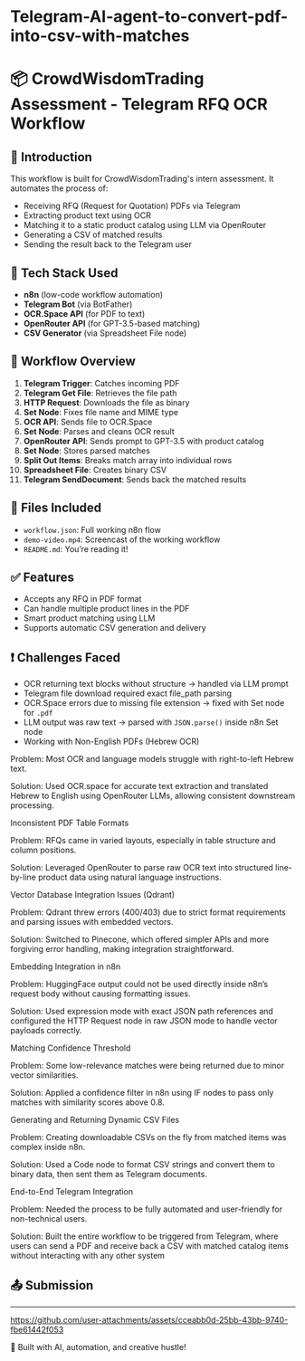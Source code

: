 # Telegram-AI-agent-to-convert-pdf-into-csv-with-matches
# 📦 CrowdWisdomTrading Assessment - Telegram RFQ OCR Workflow

## 👋 Introduction
This workflow is built for CrowdWisdomTrading's intern assessment. It automates the process of:

- Receiving RFQ (Request for Quotation) PDFs via Telegram
- Extracting product text using OCR
- Matching it to a static product catalog using LLM via OpenRouter
- Generating a CSV of matched results
- Sending the result back to the Telegram user

## 🧠 Tech Stack Used
- **n8n** (low-code workflow automation)
- **Telegram Bot** (via BotFather)
- **OCR.Space API** (for PDF to text)
- **OpenRouter API** (for GPT-3.5-based matching)
- **CSV Generator** (via Spreadsheet File node)

## 🔁 Workflow Overview

1. **Telegram Trigger**: Catches incoming PDF
2. **Telegram Get File**: Retrieves the file path
3. **HTTP Request**: Downloads the file as binary
4. **Set Node**: Fixes file name and MIME type
5. **OCR API**: Sends file to OCR.Space
6. **Set Node**: Parses and cleans OCR result
7. **OpenRouter API**: Sends prompt to GPT-3.5 with product catalog
8. **Set Node**: Stores parsed matches
9. **Split Out Items**: Breaks match array into individual rows
10. **Spreadsheet File**: Creates binary CSV
11. **Telegram SendDocument**: Sends back the matched results

## 📁 Files Included
- `workflow.json`: Full working n8n flow
- `demo-video.mp4`: Screencast of the working workflow
- `README.md`: You’re reading it!

## ✅ Features
- Accepts any RFQ in PDF format
- Can handle multiple product lines in the PDF
- Smart product matching using LLM
- Supports automatic CSV generation and delivery

## ❗ Challenges Faced
- OCR returning text blocks without structure → handled via LLM prompt
- Telegram file download required exact file_path parsing
- OCR.Space errors due to missing file extension → fixed with Set node for `.pdf`
- LLM output was raw text → parsed with `JSON.parse()` inside n8n Set node
- Working with Non-English PDFs (Hebrew OCR)

Problem: Most OCR and language models struggle with right-to-left Hebrew text.

Solution: Used OCR.space for accurate text extraction and translated Hebrew to English using OpenRouter LLMs, allowing consistent downstream processing.

Inconsistent PDF Table Formats

Problem: RFQs came in varied layouts, especially in table structure and column positions.

Solution: Leveraged OpenRouter to parse raw OCR text into structured line-by-line product data using natural language instructions.

Vector Database Integration Issues (Qdrant)

Problem: Qdrant threw errors (400/403) due to strict format requirements and parsing issues with embedded vectors.

Solution: Switched to Pinecone, which offered simpler APIs and more forgiving error handling, making integration straightforward.

Embedding Integration in n8n

Problem: HuggingFace output could not be used directly inside n8n’s request body without causing formatting issues.

Solution: Used expression mode with exact JSON path references and configured the HTTP Request node in raw JSON mode to handle vector payloads correctly.

Matching Confidence Threshold

Problem: Some low-relevance matches were being returned due to minor vector similarities.

Solution: Applied a confidence filter in n8n using IF nodes to pass only matches with similarity scores above 0.8.

Generating and Returning Dynamic CSV Files

Problem: Creating downloadable CSVs on the fly from matched items was complex inside n8n.

Solution: Used a Code node to format CSV strings and convert them to binary data, then sent them as Telegram documents.

End-to-End Telegram Integration

Problem: Needed the process to be fully automated and user-friendly for non-technical users.

Solution: Built the entire workflow to be triggered from Telegram, where users can send a PDF and receive back a CSV with matched catalog items without interacting with any other system


## 📤 Submission

---

https://github.com/user-attachments/assets/cceabb0d-25bb-43bb-9740-fbe61442f053


🧠 Built with AI, automation, and creative hustle!



